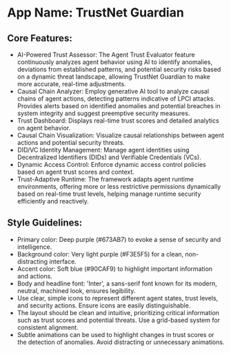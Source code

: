 # **App Name**: TrustNet Guardian

## Core Features:

- AI-Powered Trust Assessor: The Agent Trust Evaluator feature continuously analyzes agent behavior using AI to identify anomalies, deviations from established patterns, and potential security risks based on a dynamic threat landscape, allowing TrustNet Guardian to make more accurate, real-time adjustments.
- Causal Chain Analyzer: Employ generative AI tool to analyze causal chains of agent actions, detecting patterns indicative of LPCI attacks. Provides alerts based on identified anomalies and potential breaches in system integrity and suggest preemptive security measures.
- Trust Dashboard: Displays real-time trust scores and detailed analytics on agent behavior.
- Causal Chain Visualization: Visualize causal relationships between agent actions and potential security threats.
- DID/VC Identity Management: Manage agent identities using Decentralized Identifiers (DIDs) and Verifiable Credentials (VCs).
- Dynamic Access Control: Enforce dynamic access control policies based on agent trust scores and context.
- Trust-Adaptive Runtime: The framework adapts agent runtime environments, offering more or less restrictive permissions dynamically based on real-time trust levels, helping manage runtime security efficiently and reactively.

## Style Guidelines:

- Primary color: Deep purple (#673AB7) to evoke a sense of security and intelligence.
- Background color: Very light purple (#F3E5F5) for a clean, non-distracting interface.
- Accent color: Soft blue (#90CAF9) to highlight important information and actions.
- Body and headline font: 'Inter', a sans-serif font known for its modern, neutral, machined look, ensures legibility.
- Use clear, simple icons to represent different agent states, trust levels, and security actions. Ensure icons are easily distinguishable.
- The layout should be clean and intuitive, prioritizing critical information such as trust scores and potential threats. Use a grid-based system for consistent alignment.
- Subtle animations can be used to highlight changes in trust scores or the detection of anomalies. Avoid distracting or unnecessary animations.